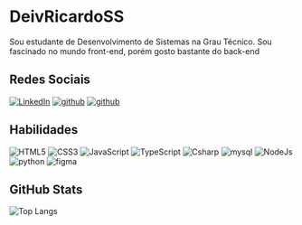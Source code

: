 # DeivRicardoSS
Sou estudante de Desenvolvimento de Sistemas na Grau Técnico. Sou fascinado no mundo front-end, porém gosto bastante do back-end

## Redes Sociais


[![LinkedIn](https://img.shields.io/badge/LinkedIn-16141f?style=for-the-badge&logo=linkedin&logoColor=0E76A8)](https://www.linkedin.com/in/deivyson-ricardo-33354425b/)
[![github](https://img.shields.io/badge/github-16141f?style=for-the-badge&logo=github&logoColor=0E76A8)](https://github.com/DeivRicardoSS)
[![github](https://img.shields.io/badge/instagram-16141f?style=for-the-badge&logo=instagram&logoColor=0E76A8)](https://www.instagram.com/deivs_05/)


## Habilidades

![HTML5](https://img.shields.io/badge/HTML5-16141f?style=for-the-badge&logo=html5) 
![CSS3](https://img.shields.io/badge/CSS3-16141f?style=for-the-badge&logo=css3&logoColor=264CE4) 
![JavaScript](https://img.shields.io/badge/JavaScript-16141f?style=for-the-badge&logo=javascript)
![TypeScript](https://img.shields.io/badge/TypeScript-16141f?style=for-the-badge&logo=typescript)
![Csharp](https://img.shields.io/badge/CSharp-16141f?style=for-the-badge&logo=csharp)
![mysql](https://img.shields.io/badge/mysql-16141f?style=for-the-badge&logo=mysql)
![NodeJs](https://img.shields.io/badge/nodejs-16141f?style=for-the-badge&logo=node.js)
![python](https://img.shields.io/badge/python-16141f?style=for-the-badge&logo=python)
![figma](https://img.shields.io/badge/figma-16141f?style=for-the-badge&logo=figma)



## GitHub Stats

![Top Langs](https://github-readme-stats-git-masterrstaa-rickstaa.vercel.app/api/top-langs/?username=DeivRicardoSS&layout=compact&bg_color=16141f&border_color=16141f&title_color=FFF&text_color=FFF)
